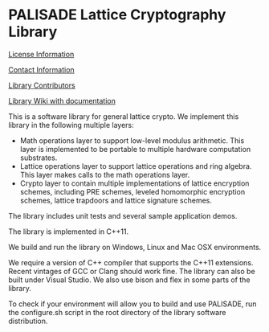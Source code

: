 PALISADE Lattice Cryptography Library
=====================================

[License Information](License.md)

[Contact Information](Contact.md)

[Library Contributors](Contributors.md)

[Library Wiki with documentation](https://git.njit.edu/palisade/PALISADE/wikis/home)

This is a software library for general lattice crypto.  We implement this library in the following multiple layers:

* Math operations layer to support low-level modulus arithmetic.  This layer is implemented to be portable to multiple hardware computation substrates.
* Lattice operations layer to support lattice operations and ring algebra.  This layer makes calls to the math operations layer.
* Crypto layer to contain multiple implementations of lattice encryption schemes, including PRE schemes, leveled homomorphic encryption schemes, lattice trapdoors and lattice signature schemes.

The library includes unit tests and several sample application demos.

The library is implemented in C++11.

We build and run the library on Windows, Linux and Mac OSX environments.

We require a version of C++ compiler that supports the C++11 extensions. Recent vintages of GCC or Clang should work fine. The library can also be built under Visual Studio. We also use bison and flex in some parts of the library.

To check if your environment will allow you to build and use PALISADE, run the configure.sh script in the root directory of the library software distribution.